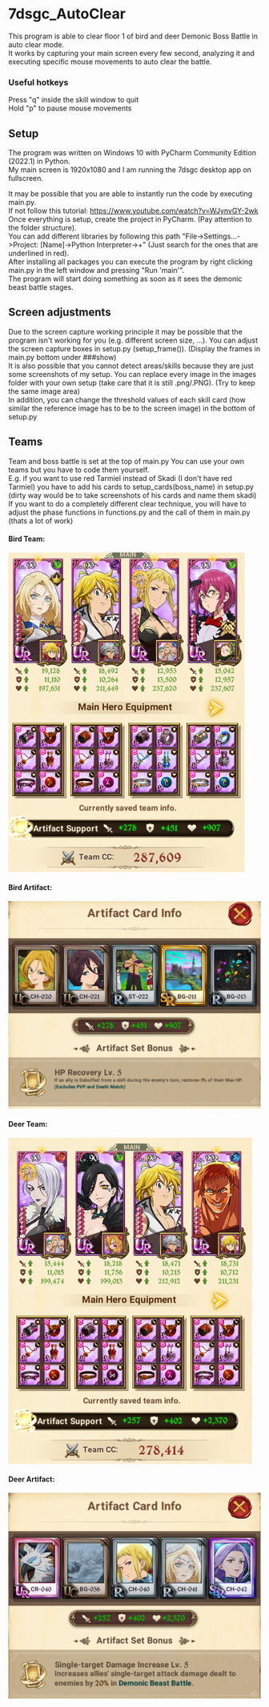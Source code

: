 # 7dsgc_AutoClear
This program is able to clear floor 1 of bird and deer Demonic Boss Battle in auto clear mode. <br>
It works by capturing your main screen every few second, analyzing it and executing specific mouse movements to auto clear the battle.

### Useful hotkeys
Press "q" inside the skill window to quit <br>
Hold "p" to pause mouse movements


## Setup
The program was written on Windows 10 with PyCharm Community Edition (2022.1) in Python. <br>
My main screen is 1920x1080 and I am running the 7dsgc desktop app on fullscreen.

It may be possible that you are able to instantly run the code by executing main.py. <br>
If not follow this tutorial: https://www.youtube.com/watch?v=WJynvGY-2wk <br>
Once everything is setup, create the project in PyCharm. (Pay attention to the folder structure). <br>
You can add different libraries by following this path "File->Settings...->Project: [Name]->Python Interpreter->+" (Just search for the ones that are underlined in red). <br>
After installing all packages you can execute the program by right clicking main.py in the left window and pressing "Run 'main'". <br>
The program will start doing something as soon as it sees the demonic beast battle stages.

## Screen adjustments
Due to the screen capture working principle it may be possible that the program isn't working for you (e.g. different screen size, ...). You can adjust the screen capture boxes in setup.py (setup_frame()). (Display the frames in main.py bottom under ###show) <br>
It is also possible that you cannot detect areas/skills because they are just some screenshots of my setup. You can replace every image in the images folder with your own setup (take care that it is still .png/.PNG). (Try to keep the same image area) <br>
In addition, you can change the threshold values of each skill card (how similar the reference image has to be to the screen image) in the bottom of setup.py


## Teams
Team and boss battle is set at the top of main.py
You can use your own teams but you have to code them yourself. <br>
E.g. if you want to use red Tarmiel instead of Skadi (I don't have red Tarmiel) you have to add his cards to setup_cards(boss_name) in setup.py (dirty way would be to take screenshots of his cards and name them skadi) <br>
If you want to do a completely different clear technique, you will have to adjust the phase functions in functions.py and the call of them in main.py (thats a lot of work)

#### Bird Team:
![](/readme_images/bird_team.PNG)
#### Bird Artifact:
![](/readme_images/bird_artifact.PNG)

#### Deer Team:
![](/readme_images/deer_team.PNG)
#### Deer Artifact:
![](/readme_images/deer_artifact.PNG)
